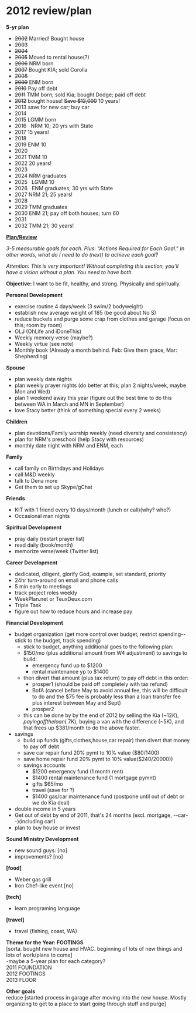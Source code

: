 2012 review/plan
======

**5-yr plan**
* ~~2002~~ Married! Bought house
* ~~2003~~
* ~~2004~~
* ~~2005~~ Moved to rental house(?)
* ~~2006~~ NRM born
* ~~2007~~ Bought KIA; sold Corolla
* ~~2008~~
* ~~2009~~ ENM born
* ~~2010~~  Pay off debt
* ~~2011~~ TMM born; sold Kia; bought Dodge; paid off debt
* ~~2012~~    bought house! ~~Save $12,000~~ 10 years!
* 2013    save for new car; buy car
* 2014   
* 2015   LGMM born
* 2016   NRM 10; 20 yrs with State
* 2017   15 years!
* 2018
* 2019   ENM 10
* 2020
* 2021   TMM 10
* 2022   20 years!
* 2023
* 2024   NRM graduates
* 2025   LGMM 10
* 2026   ENM graduates; 30 yrs with State
* 2027   NRM 21; 25 years!
* 2028  
* 2029   TMM graduates
* 2030   ENM 21; pay off both houses; turn 60
* 2031
* 2032   TMM 21; 30 years!


**[Plan/Review][1]**

_3-5 measurable goals for each. Plus: “Actions Required for Each Goal.” In other words, what do I need to do (next) to achieve each goal?_

_Attention: This is very important! Without completing this section, you’ll have a vision without a plan. You need to have both._

**Objective:** I want to be fit, healthy, and strong. Physically and spiritually. 
 
**Personal Development**
- exercise routine 4 days/week (3 swim/2 bodyweight)
- establish new average weight of 185 (be good about No S)
- reduce buckets and purge some crap from clothes and garage (focus on this; room by room)
- OLJ (OhLife and iDoneThis)
- Weekly memory verse (maybe?)
- Weekly virtue (see note)
- Monthly book (Already a month behind. Feb: Give them grace, Mar: Shepherding)

**Spouse**
- plan weekly date nights
- plan weekly prayer nights (do better at this; plan 2 nights/week, maybe Mon and Wed)
- plan 1 weekend away this year (figure out the best time to do this between WA in March and MN in September)
- love Stacy better (think of something special every 2 weeks)

**Children**
- plan devotions/Family worship weekly (need diversity and consistency)
- plan for NRM's preschool (help Stacy with resources)
- monthly date night with NRM and ENM, each

**Family**
- call family on Birthdays and Holidays
- call M&D weekly
- talk to Dena more
- Get them to set up Skype/gChat

**Friends**
- KIT with 1 friend every 10 days/month (lunch or call)(why? who?)
- Occasional man nights

**Spiritual Development**
- pray daily (restart prayer list)
- read daily (book/month)
- memorize verse/week (Twitter list)

**Career Development**
- dedicated, diligent, glorify God, example, set standard, priority
- 24hr turn-around on email and phone calls
- 5 min early to meetings
- track project roles weekly
- WeekPlan.net or TeuxDeux.com
- Triple Task
- figure out how to reduce hours and increase pay

**Financial Development**
- budget organization (get more control over budget, restrict spending--stick to the budget, track spending)
    - stick to budget, anything additional goes to the following plan:
    - $150/mo (plus additional amount from W4 adjustment) to savings to build:
        - emergency fund up to $1200
        - rental maintenance yp to $1400
    - then divert that amount (plus tax return) to pay off debt in this order:
        - prosper1 (should be paid off completely with tax refund)
        - BofA (cancel before May to avoid annual fee, this will be difficult to do and the $75 fee is probably less than a loan transfer fee plus interest between May and Sept)
        - prosper2
    - this can be done by by the end of 2012 by selling the Kia (~$12K), paying off the loan (~$7K), buying a van with the difference (~5K), and that frees up $381/month to do the above faster.
- savings
    - build up funds (gifts,clothes,house,car repair) then divert that money to pay off debt
    - save car repair fund 20% pymt to 10% value ($80/1400)
    - save home repair fund 20% pymt to 10% value($240/20000))
    - savings accounts
        - $1200 emergency fund (1 month rent)
        - $1400 rental maintenance fund (1 mortgage pymnt)
        - gifts $65/mo
        - travel (save for ?)
        - $1400 gas/car maintenance fund (postpone until out of debt or we do Kia deal)
- double income in 5 years
- Get out of debt by end of 2011, that's 24 months (excl. mortgage, --car--)(including car!)
- plan to buy house or invest

**Sound Ministry Development**
- new sound guys: [no]
- improvements? [no]

**[food]**
- Weber gas grill
- Iron Chef-like event [no]

**[tech]**
- learn programing language

**[travel]**
- travel (fishing, coast, WA)

**Theme for the Year: FOOTINGS**  
[sorta. bought new house and HVAC. beginning of lots of new things and lots of work/plans to come]  
-maybe a 5-year plan for each category?  
2011 FOUNDATION  
2012 FOOTINGS  
2013 FLOOR

**Other goals**  
reduce [started process in garage after moving into the new house. Mostly organizing to get to a place to start going through stuff and purge]


[1]: http://chrisguillebeau.com/3x5/how-to-conduct-your-own-annual-review/
